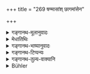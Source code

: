+++
title = "269 षण्मासांश् छागमांसेन"

+++

<details><summary>गङ्गानथ-मूलानुवादः</summary>

For six months by the meat of goat; for seven by that of spotted deer; for eight by that of the black antelope, and for nine by that of the Ruru deer.—(269)
</details>

<details><summary>मेधातिथिः</summary>

रुरुपृषतैणा मृगजातिविशेषवचनाः । **रौरवेण पार्षतेन ऐणेयेति** विकारे तद्धितः ॥ ३.२५९ ॥
</details>

<details><summary>गङ्गानथ-भाष्यानुवादः</summary>

‘*Ruru*,’ ‘*pṛṣat*’ and ‘*eṇa*’ denote special varieties of the deer.

In the terms ‘*raurava*,’ ‘*pārṣata*,’ and ‘*aiṇeya*’ the nominal affix denotes *arising from*.—(269)
</details>

<details><summary>गङ्गानथ-टिप्पन्यः</summary>

This verse is quoted in *Parāśaramādhava* (Ācāra, p. 706);—in *Hemādri* (Śrāddha, p. 586);—and in *Gadādharapaddhati* (Kāla, p. 536), which explains ‘*pārṣata*’ as meat of the *Pṛṣat* *i.e*., the spotted deer.
</details>

<details><summary>गङ्गानथ-तुल्य-वाक्यानि</summary>

**(verses 3.269-271)  
**

*Mahābhārata* (13.85.5-9).—‘For three months, with sheep-meat; for four
months with hare-meat, for five months with goat-meat; for eight months, with the meat of the Pṛṣat and the Ruru deer; for six months with the meat of the bear; for seven months, with that of birds, and for eleven months, with that of the buffalo; with cow’s meat, one year; so also with milk-preparations mixed with butter, and with the meat of the old goat, for twelve years.’

*Viṣṇu* (80.6).—‘With goat-meat, six months; with meat of Ruru deer, for
seven months; eight months, with meat of the Pṛṣat deer; for nine months, with the meat of the Gavaya.’

*Yājñavalkya* (1.258-259).—‘With sacrificial food, for a month; one year
with milk-preparations; and with the meat of fish, deer, sheep, birds, goat, the Pṛṣat deer, the Eṇa deer, the Ruru deer, the boar, the hare,—for one, two, three, four, five, six, seven, eight, nine, ten and eleven months respectively.’

*Āpastamba* (2.16.27).—‘Even more than this, with the meat of the
buffalo.’

*Āpastamba* (2.16.26).—‘With the cow’s milk, satisfaction for one year.’

*Viṣṇu* (80.10-12).—‘For ten months, with the meat of the buffalo; for
eleven months, with the meat of the Tapara goat; for one year, with cow’s milk and with preparations of milk.’
</details>

<details><summary>Bühler</summary>

269	Six months with the flesh of kids, seven with that of spotted deer, eight with that of the black antelope, but nine with that of the (deer called) Ruru,
</details>
